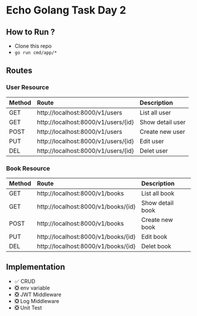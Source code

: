 # Echo Golang Task Day 2

## How to Run ?

- Clone this repo
- `go run cmd/app/*`

## Routes

### User Resource

Method | Route | Description
-------|:-----|:----------
GET | http://localhost:8000/v1/users | List all user
GET | http://localhost:8000/v1/users/{id} | Show detail user
POST| http://localhost:8000/v1/users | Create new user
PUT | http://localhost:8000/v1/users/{id} | Edit user
DEL | http://localhost:8000/v1/users/{id} | Delet user

### Book Resource

Method | Route | Description
-------|:-----|:----------
GET | http://localhost:8000/v1/books | List all book
GET | http://localhost:8000/v1/books/{id} | Show detail book
POST| http://localhost:8000/v1/books | Create new book
PUT | http://localhost:8000/v1/books/{id} | Edit book
DEL | http://localhost:8000/v1/books/{id} | Delet book

## Implementation

- ✅ CRUD
- ❎ env variable
- ❎ JWT Middleware 
- ❎ Log Middleware
- ❎ Unit Test